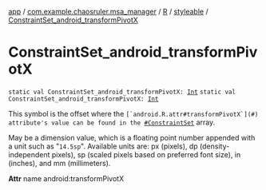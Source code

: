 [app](../../../index.md) / [com.example.chaosruler.msa_manager](../../index.md) / [R](../index.md) / [styleable](index.md) / [ConstraintSet_android_transformPivotX](.)

# ConstraintSet_android_transformPivotX

`static val ConstraintSet_android_transformPivotX: `[`Int`](https://kotlinlang.org/api/latest/jvm/stdlib/kotlin/-int/index.html)
`static val ConstraintSet_android_transformPivotX: `[`Int`](https://kotlinlang.org/api/latest/jvm/stdlib/kotlin/-int/index.html)

This symbol is the offset where the ``[`android.R.attr#transformPivotX`](#) attribute's value can be found in the ``[`#ConstraintSet`](-constraint-set.md) array.

May be a dimension value, which is a floating point number appended with a unit such as "`14.5sp`". Available units are: px (pixels), dp (density-independent pixels), sp (scaled pixels based on preferred font size), in (inches), and mm (millimeters).

**Attr**
name android:transformPivotX

